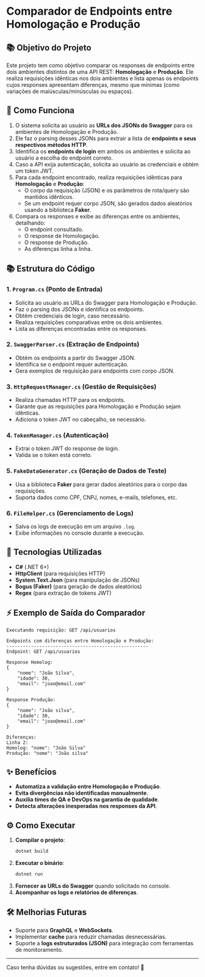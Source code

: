 # Comparador de Endpoints entre Homologação e Produção

## 📚 Objetivo do Projeto
Este projeto tem como objetivo comparar os responses de endpoints entre dois ambientes distintos de uma API REST: **Homologação** e **Produção**. Ele realiza requisições idênticas nos dois ambientes e lista apenas os endpoints cujos responses apresentam diferenças, mesmo que mínimas (como variações de maiúsculas/minúsculas ou espaços).

## 🔧 Como Funciona
1. O sistema solicita ao usuário as **URLs dos JSONs do Swagger** para os ambientes de Homologação e Produção.
2. Ele faz o parsing desses JSONs para extrair a lista de **endpoints e seus respectivos métodos HTTP**.
3. Identifica os **endpoints de login** em ambos os ambientes e solicita ao usuário a escolha do endpoint correto.
4. Caso a API exija autenticação, solicita ao usuário as credenciais e obtém um token JWT.
5. Para cada endpoint encontrado, realiza requisições idênticas para **Homologação** e **Produção**:
   - O corpo da requisição (JSON) e os parâmetros de rota/query são mantidos idênticos.
   - Se um endpoint requer corpo JSON, são gerados dados aleatórios usando a biblioteca **Faker**.
6. Compara os responses e exibe as diferenças entre os ambientes, detalhando:
   - O endpoint consultado.
   - O response de Homologação.
   - O response de Produção.
   - As diferenças linha a linha.

## 📚 Estrutura do Código
### **1. `Program.cs`** (Ponto de Entrada)
- Solicita ao usuário as URLs do Swagger para Homologação e Produção.
- Faz o parsing dos JSONs e identifica os endpoints.
- Obtém credenciais de login, caso necessário.
- Realiza requisições comparativas entre os dois ambientes.
- Lista as diferenças encontradas entre os responses.

### **2. `SwaggerParser.cs`** (Extração de Endpoints)
- Obtém os endpoints a partir do Swagger JSON.
- Identifica se o endpoint requer autenticação.
- Gera exemplos de requisição para endpoints com corpo JSON.

### **3. `HttpRequestManager.cs`** (Gestão de Requisições)
- Realiza chamadas HTTP para os endpoints.
- Garante que as requisições para Homologação e Produção sejam idênticas.
- Adiciona o token JWT no cabeçalho, se necessário.

### **4. `TokenManager.cs`** (Autenticação)
- Extrai o token JWT do response de login.
- Valida se o token está correto.

### **5. `FakeDataGenerator.cs`** (Geração de Dados de Teste)
- Usa a biblioteca **Faker** para gerar dados aleatórios para o corpo das requisições.
- Suporta dados como CPF, CNPJ, nomes, e-mails, telefones, etc.

### **6. `FileHelper.cs`** (Gerenciamento de Logs)
- Salva os logs de execução em um arquivo `.log`.
- Exibe informações no console durante a execução.

## 🎯 Tecnologias Utilizadas
- **C#** (.NET 6+)
- **HttpClient** (para requisições HTTP)
- **System.Text.Json** (para manipulação de JSONs)
- **Bogus (Faker)** (para geração de dados aleatórios)
- **Regex** (para extração de tokens JWT)

## ⚡ Exemplo de Saída do Comparador
```plaintext
Executando requisição: GET /api/usuarios

Endpoints com diferenças entre Homologação e Produção:
----------------------------------------------------
Endpoint: GET /api/usuarios

Response Homolog:
{
    "nome": "João Silva",
    "idade": 30,
    "email": "joao@email.com"
}

Response Produção:
{
    "nome": "João silva",
    "idade": 30,
    "email": "joao@email.com"
}

Diferenças:
Linha 2:
Homolog: "nome": "João Silva"
Produção: "nome": "João silva"
```

## ✨ Benefícios
- **Automatiza a validação entre Homologação e Produção**.
- **Evita divergências não identificadas manualmente**.
- **Auxilia times de QA e DevOps na garantia de qualidade**.
- **Detecta alterações inesperadas nos responses da API**.

## ⚙ Como Executar
1. **Compilar o projeto**:
   ```sh
   dotnet build
   ```
2. **Executar o binário**:
   ```sh
   dotnet run
   ```
3. **Fornecer as URLs do Swagger** quando solicitado no console.
4. **Acompanhar os logs e relatórios de diferenças**.

## 🛠 Melhorias Futuras
- Suporte para **GraphQL** e **WebSockets**.
- Implementar **cache** para reduzir chamadas desnecessárias.
- Suporte a **logs estruturados (JSON)** para integração com ferramentas de monitoramento.

---

Caso tenha dúvidas ou sugestões, entre em contato! 🚀

